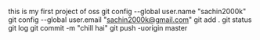 this is my first project of oss 
git config --global user.name "sachin2000k"
git config --global user.email "sachin2000k@gmail.com"
git add .
git status
git log
git commit -m "chill hai"
git push -uorigin master